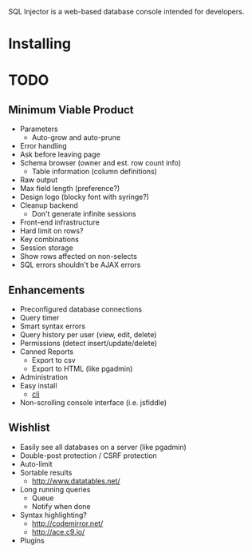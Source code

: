 SQL Injector is a web-based database console intended for developers.  

Installing
==========



TODO
====
## Minimum Viable Product
* Parameters
  * Auto-grow and auto-prune
* Error handling
* Ask before leaving page
* Schema browser (owner and est. row count info)
  * Table information (column definitions)
* Raw output
* Max field length (preference?)
* Design logo (blocky font with syringe?)
* Cleanup backend
  * Don't generate infinite sessions
* Front-end infrastructure
* Hard limit on rows?
* Key combinations
* Session storage
* Show rows affected on non-selects
* SQL errors shouldn't be AJAX errors


## Enhancements
* Preconfigured database connections
* Query timer
* Smart syntax errors
* Query history per user (view, edit, delete)
* Permissions (detect insert/update/delete)
* Canned Reports
  * Export to csv
  * Export to HTML (like pgadmin)
* Administration
* Easy install 
  * [cli](https://github.com/rlidwka/sinopia/blob/master/lib/cli.js)
* Non-scrolling console interface (i.e. jsfiddle)

## Wishlist  
* Easily see all databases on a server (like pgadmin)
* Double-post protection / CSRF protection
* Auto-limit
* Sortable results
  * http://www.datatables.net/
* Long running queries
  * Queue 
  * Notify when done
* Syntax highlighting?
  * http://codemirror.net/
  * http://ace.c9.io/
* Plugins

